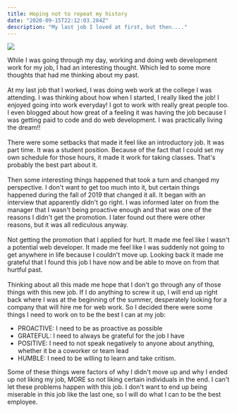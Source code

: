 ```yaml
---
title: Hoping not to repeat my history
date: "2020-09-15T22:12:03.284Z"
description: "My last job I loved at first, but then...."
---
```


<img src="https://kenshoo.com/wp-content/uploads/2019/02/Screen-Shot-2019-02-01-at-2.13.01-PM.png">

While I was going through my day, working and doing web development work for my job, I had an interesting thought. Which led to some more thoughts that had me thinking about my past. 
<br><br>
At my last job that I worked, I was doing web work at the college I was attending. I was thinking about how when I started, I really liked the job! I enjoyed going into work everyday! I got to work with really great people too. I even blogged about how great of a feeling it was having the job because I was getting paid to code and do web development. I was practically living the dream!! 
<br><br>
There were some setbacks that made it feel like an introductory job. It was part time. It was a student position. Because of the fact that I could set my own schedule for those hours, it made it work for taking classes. That's probably the best part about it.
<br><br>
Then some interesting things happened that took a turn and changed my perspective. I don't want to get too much into it, but certain things happened during the fall of 2019 that changed it all. It began with an interview that apparently didn't go right. I was informed later on from the manager that I wasn't being proactive enough and that was one of the reasons I didn't get the promotion. I later found out there were other reasons, but it was all rediculous anyway. 
<br><br>
Not getting the promotion that I applied for hurt. It made me feel like I wasn't a potential web developer. It made me feel like I was suddenly not going to get anywhere in life because I couldn't move up. Looking back it made me grateful that I found this job I have now and be able to move on from that hurtful past. 
<br><br>
Thinking about all this made me hope that I don't go through any of those things with this new job. If I do anything to screw it up, I will end up right back where I was at the beginning of the summer, desperately looking for a company that will hire me for web work. So I decided there were some things I need to work on to be the best I can at my job:
<ul>
<li>PROACTIVE: I need to be as proactive as possible</li>
<li>GRATEFUL: I need to always be grateful for the job I have</li>
<li>POSITIVE: I need to not speak negatively to anyone about anything, whether it be a coworker or team lead</li>
<li>HUMBLE: I need to be willing to learn and take critism.</li>
</ul>

Some of these things were factors of why I didn't move up and why I ended up not liking my job, MORE so not liking certain individuals in the end. I can't let these problems happen with this job. I don't want to end up being miserable in this job like the last one, so I will do what I can to be the best employee. 

